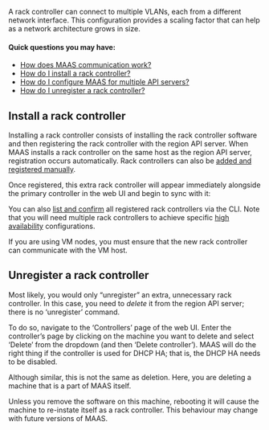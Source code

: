 A rack controller can connect to multiple VLANs, each from a different network interface. This configuration provides a scaling factor that can help as a network architecture grows in size.

#### Quick questions you may have:

* [How does MAAS communication work?](/t/maas-communication/783)
* [How do I install a rack controller?](/t/rack-controllers/771#heading--install-a-rack-controller)
* [How do I configure MAAS for multiple API servers?](/t/high-availability/804#heading--multiple-region-endpoints)
* [How do I unregister a rack controller?](/t/rack-controllers/771#heading--unregister-a-rack-controller)

<h2 id="heading--install-a-rack-controller">Install a rack controller</h2>

Installing a rack controller consists of installing the rack controller software and then registering the rack controller with the region API server.  When MAAS installs a rack controller on the same host as the region API server, registration occurs automatically.  Rack controllers can also be [added and registered manually](/t/cli-advanced-tasks/793#heading--install-a-rack-controller).

Once registered, this extra rack controller will appear immediately alongside the primary controller in the web UI and begin to sync with it:

<!-- vanilla
![4_install-rackd|690x251](https://discourse.maas.io/uploads/default/optimized/1X/0a5f1d374a3e53235a83eb157163be49016e63b5_2_690x251.png) 
 vanilla -->

<!-- ui
![4_install-rackd|690x251](https://discourse.maas.io/uploads/default/optimized/1X/0a5f1d374a3e53235a83eb157163be49016e63b5_2_690x251.png) 
 ui -->

<!-- cli
### ADD SUITABLE CLI EXAMPLE OR PRINTOUT ###
 cli -->

You can also [list and confirm](/t/cli-advanced-tasks/793#heading--list-rack-controllers) all registered rack controllers via the CLI.  Note that you will need multiple rack controllers to achieve specific [high availability](/t/high-availability/804) configurations.

<div class="p-notification">
<p class="p-notification__response">If you are using VM nodes, you must ensure that the new rack controller can communicate with the VM host.</p>
</div>

<h2 id="heading--unregister-a-rack-controller">Unregister a rack controller</h2>

Most likely, you would only “unregister” an extra, unnecessary rack controller.  In this case, you need to <em>delete</em> it from the region API server; there is no ‘unregister’ command.

To do so, navigate to the ‘Controllers’ page of the web UI. Enter the controller’s page by clicking on the machine you want to delete and select ‘Delete’ from the dropdown (and then ‘Delete controller’). MAAS will do the right thing if the controller is used for DHCP HA; that is, the DHCP HA needs to be disabled.

Although similar, this is not the same as deletion. Here, you are deleting a machine that is a part of MAAS itself.

<div class="p-notification">
<p class="p-notification__response">Unless you remove the software on this machine, rebooting it will cause the machine to re-instate itself as a rack controller. This behaviour may change with future versions of MAAS.</p>
</div>